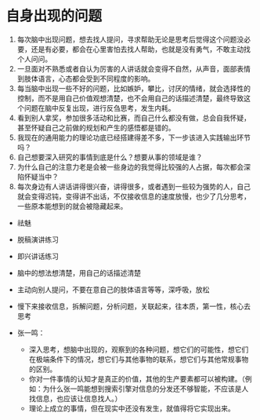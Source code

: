 # 自身出现的问题

1. 每次脑中出现问题，想去找人提问，寻求帮助无论是思考后觉得这个问题没必要，还是有必要，都会在心里害怕去找人帮助，也就是没有勇气，不敢主动找个人问问。
2. 一旦面对不熟悉或者自认为厉害的人讲话就会变得不自然，从声音，面部表情到肢体语言，心态都会受到不同程度的影响。
3. 每当脑中出现一些不好的问题，比如嫉妒，攀比，讨厌的情绪，就会选择性的控制，而不是用自己价值观想清楚，也不会用自己的话描述清楚，最终导致这个问题在脑中反复出现，进行反刍思考，发生内耗。
4. 看到别人拿奖，参加很多活动和比赛，而自己什么都没有做，总会自我怀疑，甚至怀疑自己之前做的规划和产生的感悟都是错的。
5. 我现在的通用能力的理论功底已经搭建得差不多，下一步该进入实践输出环节吗？
6. 自己想要深入研究的事情到底是什么？想要从事的领域是谁？
7. 为什么自己的注意力老是会被一些身边的我觉得比较强的人占据，每次都会深陷怀疑当中？
8. 每次身边有人讲话讲得很兴奋，讲得很多，或者遇到一些较为强势的人，自己就会变得迟钝，变得讲不出话，不仅接收信息的速度放慢，也少了几分思考，一些原本能想到的就会被隐藏起来。

- 祛魅
- 脱稿演讲练习
- 即兴讲话练习
- 脑中的想法想清楚，用自己的话描述清楚
- 主动向别人提问，不要在意自己的肢体语言等等，深呼吸，放松
- 慢下来接收信息，拆解问题，分析问题，关联起来，往本质，第一性，核心去思考

- 张一鸣：
	- 深入思考，想脑中出现的，观察到的各种问题，想它们的可能性，想它们在极端条件下的情况，想它们与其他事物的联系，想它们与其他常规事物的区别。
	- 你对一件事情的认知才是真正的价值，其他的生产要素都可以被构建。（例如：为什么张一鸣能想到搜索引擎对信息的分发还不够智能，不应该是人找信息，也应该让信息找人。）
	- 理论上成立的事情，但在现实中还没有发生，就值得将它实现出来。